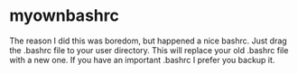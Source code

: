 # myownbashrc
The reason I did this was boredom, but happened a nice bashrc.
Just drag the .bashrc file to your user directory. This will replace your old .bashrc file with a new one.
If you have an important .bashrc I prefer you backup it.
